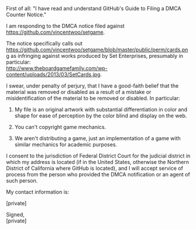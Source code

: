 First of all: "I have read and understand GitHub's Guide to Filing a DMCA
Counter Notice."

I am responding to the DMCA notice filed against  
https://github.com/vincentwoo/setgame.

The notice specifically calls out  
https://github.com/vincentwoo/setgame/blob/master/public/perm/cards.png as
infringing against works produced by Set Enterprises, presumably in
particular:  
http://www.theboardgamefamily.com/wp-content/uploads/2013/03/SetCards.jpg.

I swear, under penalty of perjury, that I have a good-faith belief that the
material was removed or disabled as a result of a mistake or
misidentification of the material to be removed or disabled. In particular:

1. My file is an original artwork with substantial differentiation in color
and shape for ease of perception by the color blind and display on the web.

2. You can't copyright game mechanics.

3. We aren't distributing a game, just an implementation of a game with
similar mechanics for academic purposes.

I consent to the jurisdiction of Federal District Court for the judicial
district in which my address is located (if in the United States, otherwise
the Northern District of California where GitHub is located), and I will
accept service of process from the person who provided the DMCA
notification or an agent of such person.

My contact information is:

[private]

Signed,  
[private]
